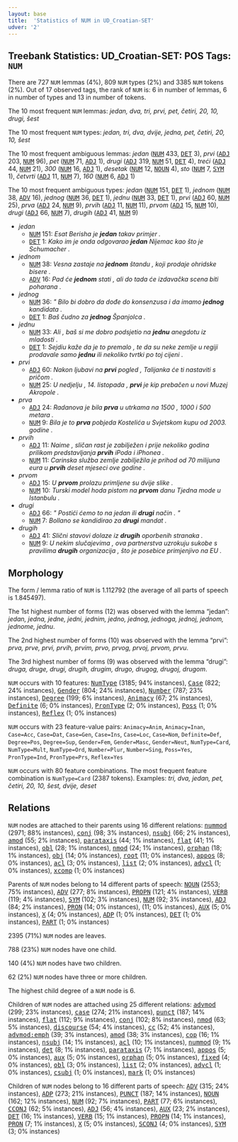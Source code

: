 ```yaml
---
layout: base
title:  'Statistics of NUM in UD_Croatian-SET'
udver: '2'
---
```


## Treebank Statistics: UD_Croatian-SET: POS Tags: `NUM`

There are 727 `NUM` lemmas (4%), 809 `NUM` types (2%) and 3385 `NUM` tokens (2%).
Out of 17 observed tags, the rank of `NUM` is: 6 in number of lemmas, 6 in number of types and 13 in number of tokens.

The 10 most frequent `NUM` lemmas: <em>jedan, dva, tri, prvi, pet, četiri, 20, 10, drugi, šest</em>

The 10 most frequent `NUM` types:  <em>jedan, tri, dva, dvije, jedna, pet, četiri, 20, 10, šest</em>

The 10 most frequent ambiguous lemmas: <em>jedan</em> (<tt><a href="hr_set-pos-NUM.html">NUM</a></tt> 433, <tt><a href="hr_set-pos-DET.html">DET</a></tt> 3), <em>prvi</em> (<tt><a href="hr_set-pos-ADJ.html">ADJ</a></tt> 203, <tt><a href="hr_set-pos-NUM.html">NUM</a></tt> 96), <em>pet</em> (<tt><a href="hr_set-pos-NUM.html">NUM</a></tt> 71, <tt><a href="hr_set-pos-ADJ.html">ADJ</a></tt> 1), <em>drugi</em> (<tt><a href="hr_set-pos-ADJ.html">ADJ</a></tt> 319, <tt><a href="hr_set-pos-NUM.html">NUM</a></tt> 51, <tt><a href="hr_set-pos-DET.html">DET</a></tt> 4), <em>treći</em> (<tt><a href="hr_set-pos-ADJ.html">ADJ</a></tt> 44, <tt><a href="hr_set-pos-NUM.html">NUM</a></tt> 21), <em>300</em> (<tt><a href="hr_set-pos-NUM.html">NUM</a></tt> 16, <tt><a href="hr_set-pos-ADJ.html">ADJ</a></tt> 1), <em>desetak</em> (<tt><a href="hr_set-pos-NUM.html">NUM</a></tt> 12, <tt><a href="hr_set-pos-NOUN.html">NOUN</a></tt> 4), <em>sto</em> (<tt><a href="hr_set-pos-NUM.html">NUM</a></tt> 7, <tt><a href="hr_set-pos-SYM.html">SYM</a></tt> 1), <em>četvrti</em> (<tt><a href="hr_set-pos-ADJ.html">ADJ</a></tt> 11, <tt><a href="hr_set-pos-NUM.html">NUM</a></tt> 7), <em>160</em> (<tt><a href="hr_set-pos-NUM.html">NUM</a></tt> 6, <tt><a href="hr_set-pos-ADJ.html">ADJ</a></tt> 1)

The 10 most frequent ambiguous types:  <em>jedan</em> (<tt><a href="hr_set-pos-NUM.html">NUM</a></tt> 151, <tt><a href="hr_set-pos-DET.html">DET</a></tt> 1), <em>jednom</em> (<tt><a href="hr_set-pos-NUM.html">NUM</a></tt> 38, <tt><a href="hr_set-pos-ADV.html">ADV</a></tt> 16), <em>jednog</em> (<tt><a href="hr_set-pos-NUM.html">NUM</a></tt> 36, <tt><a href="hr_set-pos-DET.html">DET</a></tt> 1), <em>jednu</em> (<tt><a href="hr_set-pos-NUM.html">NUM</a></tt> 33, <tt><a href="hr_set-pos-DET.html">DET</a></tt> 1), <em>prvi</em> (<tt><a href="hr_set-pos-ADJ.html">ADJ</a></tt> 60, <tt><a href="hr_set-pos-NUM.html">NUM</a></tt> 25), <em>prva</em> (<tt><a href="hr_set-pos-ADJ.html">ADJ</a></tt> 24, <tt><a href="hr_set-pos-NUM.html">NUM</a></tt> 9), <em>prvih</em> (<tt><a href="hr_set-pos-ADJ.html">ADJ</a></tt> 11, <tt><a href="hr_set-pos-NUM.html">NUM</a></tt> 11), <em>prvom</em> (<tt><a href="hr_set-pos-ADJ.html">ADJ</a></tt> 15, <tt><a href="hr_set-pos-NUM.html">NUM</a></tt> 10), <em>drugi</em> (<tt><a href="hr_set-pos-ADJ.html">ADJ</a></tt> 66, <tt><a href="hr_set-pos-NUM.html">NUM</a></tt> 7), <em>drugih</em> (<tt><a href="hr_set-pos-ADJ.html">ADJ</a></tt> 41, <tt><a href="hr_set-pos-NUM.html">NUM</a></tt> 9)


* <em>jedan</em>
  * <tt><a href="hr_set-pos-NUM.html">NUM</a></tt> 151: <em>Esat Berisha je <b>jedan</b> takav primjer .</em>
  * <tt><a href="hr_set-pos-DET.html">DET</a></tt> 1: <em>Kako im je onda odgovarao <b>jedan</b> Nijemac kao što je Schumacher .</em>
* <em>jednom</em>
  * <tt><a href="hr_set-pos-NUM.html">NUM</a></tt> 38: <em>Vesna zastaje na <b>jednom</b> štandu , koji prodaje ohridske bisere .</em>
  * <tt><a href="hr_set-pos-ADV.html">ADV</a></tt> 16: <em>Pad će <b>jednom</b> stati , ali do tada će izdavačka scena biti poharana .</em>
* <em>jednog</em>
  * <tt><a href="hr_set-pos-NUM.html">NUM</a></tt> 36: <em>" Bilo bi dobro da dođe do konsenzusa i da imamo <b>jednog</b> kandidata .</em>
  * <tt><a href="hr_set-pos-DET.html">DET</a></tt> 1: <em>Baš čudno za <b>jednog</b> Španjolca .</em>
* <em>jednu</em>
  * <tt><a href="hr_set-pos-NUM.html">NUM</a></tt> 33: <em>Ali , baš si me dobro podsjetio na <b>jednu</b> anegdotu iz mladosti .</em>
  * <tt><a href="hr_set-pos-DET.html">DET</a></tt> 1: <em>Sejdiu kaže da je to premalo , te da su neke zemlje u regiji prodavale samo <b>jednu</b> ili nekoliko tvrtki po toj cijeni .</em>
* <em>prvi</em>
  * <tt><a href="hr_set-pos-ADJ.html">ADJ</a></tt> 60: <em>Nakon ljubavi na <b>prvi</b> pogled , Talijanka će ti nastaviti s pričom .</em>
  * <tt><a href="hr_set-pos-NUM.html">NUM</a></tt> 25: <em>U nedjelju , 14. listopada , <b>prvi</b> je kip prebačen u novi Muzej Akropole .</em>
* <em>prva</em>
  * <tt><a href="hr_set-pos-ADJ.html">ADJ</a></tt> 24: <em>Radanova je bila <b>prva</b> u utrkama na 1500 , 1000 i 500 metara .</em>
  * <tt><a href="hr_set-pos-NUM.html">NUM</a></tt> 9: <em>Bila je to <b>prva</b> pobjeda Kostelića u Svjetskom kupu od 2003. godine .</em>
* <em>prvih</em>
  * <tt><a href="hr_set-pos-ADJ.html">ADJ</a></tt> 11: <em>Naime , sličan rast je zabilježen i prije nekoliko godina prilikom predstavljanja <b>prvih</b> iPoda i iPhonea .</em>
  * <tt><a href="hr_set-pos-NUM.html">NUM</a></tt> 11: <em>Carinska služba zemlje zabilježila je prihod od 70 milijuna eura u <b>prvih</b> deset mjeseci ove godine .</em>
* <em>prvom</em>
  * <tt><a href="hr_set-pos-ADJ.html">ADJ</a></tt> 15: <em>U <b>prvom</b> prolazu primljene su dvije slike .</em>
  * <tt><a href="hr_set-pos-NUM.html">NUM</a></tt> 10: <em>Turski model hoda pistom na <b>prvom</b> danu Tjedna mode u Istanbulu .</em>
* <em>drugi</em>
  * <tt><a href="hr_set-pos-ADJ.html">ADJ</a></tt> 66: <em>" Postići ćemo to na jedan ili <b>drugi</b> način . "</em>
  * <tt><a href="hr_set-pos-NUM.html">NUM</a></tt> 7: <em>Bollano se kandidirao za <b>drugi</b> mandat .</em>
* <em>drugih</em>
  * <tt><a href="hr_set-pos-ADJ.html">ADJ</a></tt> 41: <em>Slični stavovi dolaze iz <b>drugih</b> oporbenih stranaka .</em>
  * <tt><a href="hr_set-pos-NUM.html">NUM</a></tt> 9: <em>U nekim slučajevima , ova partnerstva uzrokuju sukobe s pravilima <b>drugih</b> organizacija , što je posebice primjenjivo na EU .</em>

## Morphology

The form / lemma ratio of `NUM` is 1.112792 (the average of all parts of speech is 1.845497).

The 1st highest number of forms (12) was observed with the lemma “jedan”: <em>jedan, jedna, jedne, jedni, jednim, jedno, jednog, jednoga, jednoj, jednom, jednome, jednu</em>.

The 2nd highest number of forms (10) was observed with the lemma “prvi”: <em>prva, prve, prvi, prvih, prvim, prvo, prvog, prvoj, prvom, prvu</em>.

The 3rd highest number of forms (9) was observed with the lemma “drugi”: <em>druga, druge, drugi, drugih, drugim, drugo, drugog, drugoj, drugom</em>.

`NUM` occurs with 10 features: <tt><a href="hr_set-feat-NumType.html">NumType</a></tt> (3185; 94% instances), <tt><a href="hr_set-feat-Case.html">Case</a></tt> (822; 24% instances), <tt><a href="hr_set-feat-Gender.html">Gender</a></tt> (804; 24% instances), <tt><a href="hr_set-feat-Number.html">Number</a></tt> (787; 23% instances), <tt><a href="hr_set-feat-Degree.html">Degree</a></tt> (199; 6% instances), <tt><a href="hr_set-feat-Animacy.html">Animacy</a></tt> (67; 2% instances), <tt><a href="hr_set-feat-Definite.html">Definite</a></tt> (6; 0% instances), <tt><a href="hr_set-feat-PronType.html">PronType</a></tt> (2; 0% instances), <tt><a href="hr_set-feat-Poss.html">Poss</a></tt> (1; 0% instances), <tt><a href="hr_set-feat-Reflex.html">Reflex</a></tt> (1; 0% instances)

`NUM` occurs with 23 feature-value pairs: `Animacy=Anim`, `Animacy=Inan`, `Case=Acc`, `Case=Dat`, `Case=Gen`, `Case=Ins`, `Case=Loc`, `Case=Nom`, `Definite=Def`, `Degree=Pos`, `Degree=Sup`, `Gender=Fem`, `Gender=Masc`, `Gender=Neut`, `NumType=Card`, `NumType=Mult`, `NumType=Ord`, `Number=Plur`, `Number=Sing`, `Poss=Yes`, `PronType=Ind`, `PronType=Prs`, `Reflex=Yes`

`NUM` occurs with 80 feature combinations.
The most frequent feature combination is `NumType=Card` (2387 tokens).
Examples: <em>tri, dva, jedan, pet, četiri, 20, 10, šest, dvije, deset</em>


## Relations

`NUM` nodes are attached to their parents using 16 different relations: <tt><a href="hr_set-dep-nummod.html">nummod</a></tt> (2971; 88% instances), <tt><a href="hr_set-dep-conj.html">conj</a></tt> (98; 3% instances), <tt><a href="hr_set-dep-nsubj.html">nsubj</a></tt> (66; 2% instances), <tt><a href="hr_set-dep-amod.html">amod</a></tt> (55; 2% instances), <tt><a href="hr_set-dep-parataxis.html">parataxis</a></tt> (44; 1% instances), <tt><a href="hr_set-dep-flat.html">flat</a></tt> (41; 1% instances), <tt><a href="hr_set-dep-obl.html">obl</a></tt> (28; 1% instances), <tt><a href="hr_set-dep-nmod.html">nmod</a></tt> (24; 1% instances), <tt><a href="hr_set-dep-orphan.html">orphan</a></tt> (18; 1% instances), <tt><a href="hr_set-dep-obj.html">obj</a></tt> (14; 0% instances), <tt><a href="hr_set-dep-root.html">root</a></tt> (11; 0% instances), <tt><a href="hr_set-dep-appos.html">appos</a></tt> (8; 0% instances), <tt><a href="hr_set-dep-acl.html">acl</a></tt> (3; 0% instances), <tt><a href="hr_set-dep-list.html">list</a></tt> (2; 0% instances), <tt><a href="hr_set-dep-advcl.html">advcl</a></tt> (1; 0% instances), <tt><a href="hr_set-dep-xcomp.html">xcomp</a></tt> (1; 0% instances)

Parents of `NUM` nodes belong to 14 different parts of speech: <tt><a href="hr_set-pos-NOUN.html">NOUN</a></tt> (2553; 75% instances), <tt><a href="hr_set-pos-ADV.html">ADV</a></tt> (277; 8% instances), <tt><a href="hr_set-pos-PROPN.html">PROPN</a></tt> (121; 4% instances), <tt><a href="hr_set-pos-VERB.html">VERB</a></tt> (119; 4% instances), <tt><a href="hr_set-pos-SYM.html">SYM</a></tt> (102; 3% instances), <tt><a href="hr_set-pos-NUM.html">NUM</a></tt> (92; 3% instances), <tt><a href="hr_set-pos-ADJ.html">ADJ</a></tt> (84; 2% instances), <tt><a href="hr_set-pos-PRON.html">PRON</a></tt> (14; 0% instances),  (11; 0% instances), <tt><a href="hr_set-pos-AUX.html">AUX</a></tt> (5; 0% instances), <tt><a href="hr_set-pos-X.html">X</a></tt> (4; 0% instances), <tt><a href="hr_set-pos-ADP.html">ADP</a></tt> (1; 0% instances), <tt><a href="hr_set-pos-DET.html">DET</a></tt> (1; 0% instances), <tt><a href="hr_set-pos-PART.html">PART</a></tt> (1; 0% instances)

2395 (71%) `NUM` nodes are leaves.

788 (23%) `NUM` nodes have one child.

140 (4%) `NUM` nodes have two children.

62 (2%) `NUM` nodes have three or more children.

The highest child degree of a `NUM` node is 6.

Children of `NUM` nodes are attached using 25 different relations: <tt><a href="hr_set-dep-advmod.html">advmod</a></tt> (299; 23% instances), <tt><a href="hr_set-dep-case.html">case</a></tt> (274; 21% instances), <tt><a href="hr_set-dep-punct.html">punct</a></tt> (187; 14% instances), <tt><a href="hr_set-dep-flat.html">flat</a></tt> (112; 9% instances), <tt><a href="hr_set-dep-conj.html">conj</a></tt> (102; 8% instances), <tt><a href="hr_set-dep-nmod.html">nmod</a></tt> (63; 5% instances), <tt><a href="hr_set-dep-discourse.html">discourse</a></tt> (54; 4% instances), <tt><a href="hr_set-dep-cc.html">cc</a></tt> (52; 4% instances), <tt><a href="hr_set-dep-advmod-emph.html">advmod:emph</a></tt> (39; 3% instances), <tt><a href="hr_set-dep-amod.html">amod</a></tt> (38; 3% instances), <tt><a href="hr_set-dep-cop.html">cop</a></tt> (16; 1% instances), <tt><a href="hr_set-dep-nsubj.html">nsubj</a></tt> (14; 1% instances), <tt><a href="hr_set-dep-acl.html">acl</a></tt> (10; 1% instances), <tt><a href="hr_set-dep-nummod.html">nummod</a></tt> (9; 1% instances), <tt><a href="hr_set-dep-det.html">det</a></tt> (8; 1% instances), <tt><a href="hr_set-dep-parataxis.html">parataxis</a></tt> (7; 1% instances), <tt><a href="hr_set-dep-appos.html">appos</a></tt> (5; 0% instances), <tt><a href="hr_set-dep-aux.html">aux</a></tt> (5; 0% instances), <tt><a href="hr_set-dep-orphan.html">orphan</a></tt> (5; 0% instances), <tt><a href="hr_set-dep-fixed.html">fixed</a></tt> (4; 0% instances), <tt><a href="hr_set-dep-obl.html">obl</a></tt> (3; 0% instances), <tt><a href="hr_set-dep-list.html">list</a></tt> (2; 0% instances), <tt><a href="hr_set-dep-advcl.html">advcl</a></tt> (1; 0% instances), <tt><a href="hr_set-dep-csubj.html">csubj</a></tt> (1; 0% instances), <tt><a href="hr_set-dep-mark.html">mark</a></tt> (1; 0% instances)

Children of `NUM` nodes belong to 16 different parts of speech: <tt><a href="hr_set-pos-ADV.html">ADV</a></tt> (315; 24% instances), <tt><a href="hr_set-pos-ADP.html">ADP</a></tt> (273; 21% instances), <tt><a href="hr_set-pos-PUNCT.html">PUNCT</a></tt> (187; 14% instances), <tt><a href="hr_set-pos-NOUN.html">NOUN</a></tt> (162; 12% instances), <tt><a href="hr_set-pos-NUM.html">NUM</a></tt> (92; 7% instances), <tt><a href="hr_set-pos-PART.html">PART</a></tt> (77; 6% instances), <tt><a href="hr_set-pos-CCONJ.html">CCONJ</a></tt> (62; 5% instances), <tt><a href="hr_set-pos-ADJ.html">ADJ</a></tt> (56; 4% instances), <tt><a href="hr_set-pos-AUX.html">AUX</a></tt> (23; 2% instances), <tt><a href="hr_set-pos-DET.html">DET</a></tt> (16; 1% instances), <tt><a href="hr_set-pos-VERB.html">VERB</a></tt> (15; 1% instances), <tt><a href="hr_set-pos-PROPN.html">PROPN</a></tt> (14; 1% instances), <tt><a href="hr_set-pos-PRON.html">PRON</a></tt> (7; 1% instances), <tt><a href="hr_set-pos-X.html">X</a></tt> (5; 0% instances), <tt><a href="hr_set-pos-SCONJ.html">SCONJ</a></tt> (4; 0% instances), <tt><a href="hr_set-pos-SYM.html">SYM</a></tt> (3; 0% instances)

